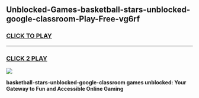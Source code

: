 
## Unblocked-Games-basketball-stars-unblocked-google-classroom-Play-Free-vg6rf
<h3>
<a href="https://premium76.site?title=basketball-stars-unblocked-google-classroom&ref=24M">CLICK TO PLAY</a></h3>
<hr>

<h3>
<a href="https://premium76.site?title=basketball-stars-unblocked-google-classroom&ref=24M">CLICK 2 PLAY</a>
  
</h3>

<a href="https://premium76.site?title=basketball-stars-unblocked-google-classroom&ref=24M"><img src="https://clearcache.store/games.png"></a>


**basketball-stars-unblocked-google-classroom games unblocked: Your Gateway to Fun and Accessible Online Gaming**
